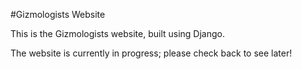 #Gizmologists Website

This is the Gizmologists website, built using Django.

The website is currently in progress; please check back to see later!
